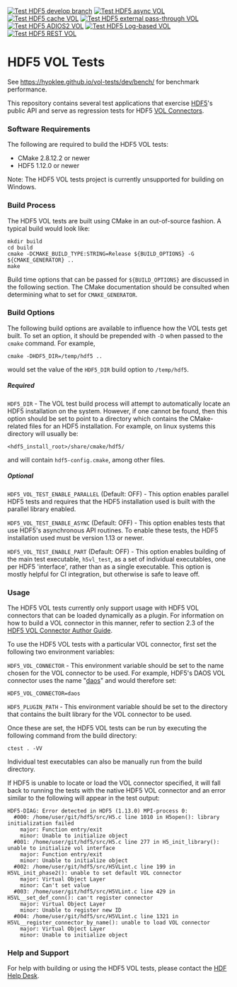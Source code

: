 [![Test HDF5 develop branch](https://github.com/hyoklee/vol-tests/actions/workflows/cmake.yml/badge.svg)](https://github.com/hyoklee/vol-tests/actions/workflows/cmake.yml)
[![Test HDF5 async VOL](https://github.com/hyoklee/vol-tests/actions/workflows/async.yml/badge.svg)](https://github.com/hyoklee/vol-tests/actions/workflows/async.yml)
[![Test HDF5 cache VOL](https://github.com/hyoklee/vol-tests/actions/workflows/cache.yml/badge.svg)](https://github.com/hyoklee/vol-tests/actions/workflows/cache.yml)
[![Test HDF5 external pass-through VOL](https://github.com/hyoklee/vol-tests/actions/workflows/pass.yml/badge.svg)](https://github.com/hyoklee/vol-tests/actions/workflows/pass.yml)
[![Test HDF5 ADIOS2 VOL](https://github.com/hyoklee/vol-tests/actions/workflows/adios2.yml/badge.svg)](https://github.com/hyoklee/vol-tests/actions/workflows/adios2.yml)
[![Test HDF5 Log-based VOL](https://github.com/hyoklee/vol-tests/actions/workflows/log.yml/badge.svg)](https://github.com/hyoklee/vol-tests/actions/workflows/log.yml)
[![Test HDF5 REST VOL](https://github.com/hyoklee/vol-tests/actions/workflows/rest.yml/badge.svg)](https://github.com/hyoklee/vol-tests/actions/workflows/rest.yml)
# HDF5 VOL Tests

See https://hyoklee.github.io/vol-tests/dev/bench/ for benchmark performance.

This repository contains several test applications that exercise [HDF5](https://github.com/HDFGroup/hdf5)'s
public API and serve as regression tests for HDF5 [VOL Connectors](https://portal.hdfgroup.org/display/HDF5/Virtual+Object+Layer).

### Software Requirements

The following are required to build the HDF5 VOL tests:

- CMake 2.8.12.2 or newer
- HDF5 1.12.0 or newer

Note: The HDF5 VOL tests project is currently unsupported for building on Windows.

### Build Process

The HDF5 VOL tests are built using CMake in an out-of-source fashion. A typical build
would look like:

    mkdir build
    cd build
    cmake -DCMAKE_BUILD_TYPE:STRING=Release ${BUILD_OPTIONS} -G ${CMAKE_GENERATOR} ..
    make

Build time options that can be passed for `${BUILD_OPTIONS}` are discussed in the following
section. The CMake documentation should be consulted when determining what to set for
`CMAKE_GENERATOR`.

### Build Options

The following build options are available to influence how the VOL tests get built. To set an
option, it should be prepended with `-D` when passed to the `cmake` command. For example,

    cmake -DHDF5_DIR=/temp/hdf5 ..

would set the value of the `HDF5_DIR` build option to `/temp/hdf5`.

##### Required

`HDF5_DIR` - The VOL test build process will attempt to automatically locate an HDF5 installation
on the system. However, if one cannot be found, then this option should be set to point to a
directory which contains the CMake-related files for an HDF5 installation. For example, on linux
systems this directory will usually be:

    <hdf5_install_root>/share/cmake/hdf5/

and will contain `hdf5-config.cmake`, among other files.

##### Optional

`HDF5_VOL_TEST_ENABLE_PARALLEL` (Default: OFF) - This option enables parallel HDF5 tests and requires that the HDF5 installation used is built with the parallel library enabled.

`HDF5_VOL_TEST_ENABLE_ASYNC` (Default: OFF) - This option enables tests that use HDF5's asynchronous API routines. To enable these tests, the HDF5 installation used must be version 1.13 or newer.

`HDF5_VOL_TEST_ENABLE_PART` (Default: OFF) - This option enables building of the main test executable,
`h5vl_test`, as a set of individual executables, one per HDF5 'interface', rather than as a single executable.
This option is mostly helpful for CI integration, but otherwise is safe to leave off.

### Usage

The HDF5 VOL tests currently only support usage with HDF5 VOL connectors that can be loaded dynamically
as a plugin. For information on how to build a VOL connector in this manner, refer to section 2.3 of the
[HDF5 VOL Connector Author Guide](https://portal.hdfgroup.org/display/HDF5/HDF5+VOL+Connector+Authors+Guide?preview=/53610813/59903039/vol_connector_author_guide.pdf).

To use the HDF5 VOL tests with a particular VOL connector, first set the following two environment variables:

`HDF5_VOL_CONNECTOR` - This environment variable should be set to the name chosen for the VOL connector to
be used. For example, HDF5's DAOS VOL connector uses the name "[daos](https://github.com/HDFGroup/vol-daos/blob/master/src/daos_vol.h#L30)" and would therefore set:

    HDF5_VOL_CONNECTOR=daos

`HDF5_PLUGIN_PATH` - This environment variable should be set to the directory that contains the built library
for the VOL connector to be used.

Once these are set, the HDF5 VOL tests can be run by executing the following command from the build
directory:

    ctest . -VV

Individual test executables can also be manually run from the build directory.

If HDF5 is unable to locate or load the VOL connector specified, it will fall back to running the tests with
the native HDF5 VOL connector and an error similar to the following will appear in the test output:

    HDF5-DIAG: Error detected in HDF5 (1.13.0) MPI-process 0:
      #000: /home/user/git/hdf5/src/H5.c line 1010 in H5open(): library initialization failed
        major: Function entry/exit
        minor: Unable to initialize object
      #001: /home/user/git/hdf5/src/H5.c line 277 in H5_init_library(): unable to initialize vol interface
        major: Function entry/exit
        minor: Unable to initialize object
      #002: /home/user/git/hdf5/src/H5VLint.c line 199 in H5VL_init_phase2(): unable to set default VOL connector
        major: Virtual Object Layer
        minor: Can't set value
      #003: /home/user/git/hdf5/src/H5VLint.c line 429 in H5VL__set_def_conn(): can't register connector
        major: Virtual Object Layer
        minor: Unable to register new ID
      #004: /home/user/git/hdf5/src/H5VLint.c line 1321 in H5VL__register_connector_by_name(): unable to load VOL connector
        major: Virtual Object Layer
        minor: Unable to initialize object

### Help and Support

For help with building or using the HDF5 VOL tests, please contact the [HDF Help Desk](https://portal.hdfgroup.org/display/support/The+HDF+Help+Desk).
